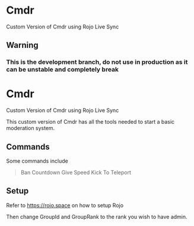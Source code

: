 # Cmdr
Custom Version of Cmdr using Rojo Live Sync

## Warning
### This is the development branch, do not use in production as it can be unstable and completely break

# Cmdr
Custom Version of Cmdr using Rojo Live Sync

This custom version of Cmdr has all the tools needed to start a basic moderation system.

## Commands
Some commands include

> Ban
> Countdown
> Give
> Speed
> Kick
> To
> Teleport

## Setup
Refer to https://rojo.space on how to setup Rojo

Then change GroupId and GroupRank to the rank you wish to have admin.